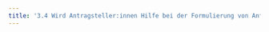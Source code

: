 ```yaml
---
title: '3.4 Wird Antragsteller:innen Hilfe bei der Formulierung von Anfragen angeboten? Wird bei Unklarheiten Rücksprache gehalten?'
---
```

